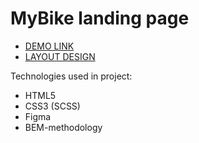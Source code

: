 # MyBike landing page

- [DEMO LINK](https://yeliseiev.github.io/MyBike/)
- [LAYOUT DESIGN](https://www.figma.com/file/Ic3SlZjkATYaS7uTifZAIk/BIKE)

Technologies used in project:

- HTML5
- CSS3 (SCSS)
- Figma
- BEM-methodology
